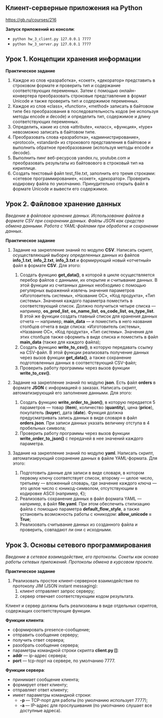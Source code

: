 Клиент-серверные приложения на Python
---
https://gb.ru/courses/216

**Запуск приложений из консоли**:

-  `python hw_3_client.py 127.0.0.1 7777`
-  `python hw_3_server.py 127.0.0.1 7777`

## Урок 1. Концепции хранения информации

**Практическое задание**

1. Каждое из слов «разработка», «сокет», «декоратор» представить в строковом формате и проверить тип и содержание соответствующих переменных. Затем с помощью онлайн-конвертера преобразовать строковые представление в формат Unicode и также проверить тип и содержимое переменных.
2. Каждое из слов «class», «function», «method» записать в байтовом типе без преобразования в последовательность кодов (не используя методы encode и decode) и определить тип, содержимое и длину соответствующих переменных.
3. Определить, какие из слов «attribute», «класс», «функция», «type» невозможно записать в байтовом типе.
4. Преобразовать слова «разработка», «администрирование», «protocol», «standard» из строкового представления в байтовое и выполнить обратное преобразование (используя методы encode и decode).
5. Выполнить пинг веб-ресурсов yandex.ru, youtube.com и преобразовать результаты из байтовового в строковый тип на кириллице.
6. Создать текстовый файл test_file.txt, заполнить его тремя строками: «сетевое программирование», «сокет», «декоратор». Проверить кодировку файла по умолчанию. Принудительно открыть файл в формате Unicode и вывести его содержимое.



## Урок 2. Файловое хранение данных

*Введение в файловое хранение данных. Использование файлов в формате CSV при сохранении данных. Файлы JSON как средство обмена данными. Работа с YAML-файлами при обработке и сохранении данных*.

**Практическое задание**

1. Задание на закрепление     знаний по модулю **CSV**. Написать     скрипт, осуществляющий выборку определенных данных из файлов **info_1.txt**, **info_2.txt**, **info_3.txt**     и формирующий новый «отчетный» файл в формате **CSV**. Для этого:
   1. Создать функцию **get_data()**, в которой в цикле      осуществляется перебор файлов с данными, их открытие и считывание данных.      В этой функции из считанных данных необходимо с помощью регулярных      выражений извлечь значения параметров «Изготовитель системы», «Название ОС», «Код продукта», «Тип      системы». Значения каждого параметра поместить в соответствующий список.      Должно получиться четыре списка — например, **os_prod_list**, **os_name_list**,      **os_code_list**, **os_type_list**. В этой же функции      создать главный список для хранения данных отчета — например, **main_data** — и поместить в него      названия столбцов отчета в виде списка: «Изготовитель системы», «Название      ОС», «Код продукта», «Тип системы». Значения для этих столбцов также      оформить в виде списка и поместить в файл **main_data** (также для каждого файла);
   2. Создать функцию **write_to_csv()**, в которую      передавать ссылку на CSV-файл. В этой функции реализовать получение      данных через вызов функции **get_data()**,      а также сохранение подготовленных данных в соответствующий CSV-файл;
   3. Проверить работу      программы через вызов функции **write_to_csv()**.

2. Задание на закрепление     знаний по модулю **json**. Есть     файл **orders** в формате **JSON** с информацией о заказах.     Написать скрипт, автоматизирующий его заполнение данными. Для этого:

   1. Создать функцию **write_order_to_json()**, в которую      передается 5 параметров — товар (**item**),      количество (**quantity**), цена (**price**), покупатель (**buyer**), дата (**date**). Функция должна      предусматривать запись данных в виде словаря в файл **orders.json**. При записи данных указать величину отступа в 4      пробельных символа;
   2. Проверить работу      программы через вызов функции **write_order_to_json()**      с передачей в нее значений каждого параметра.

3. Задание на закрепление     знаний по модулю **yaml**. Написать     скрипт, автоматизирующий сохранение данных в файле YAML-формата. Для     этого:

   1. Подготовить данные для      записи в виде словаря, в котором первому ключу соответствует список,      второму — целое число, третьему — вложенный словарь, где значение каждого      ключа — это целое число с юникод-символом, отсутствующим в кодировке      ASCII (например, €);
   2. Реализовать сохранение      данных в файл формата YAML — например, в файл **file.yaml**. При этом обеспечить стилизацию файла с помощью      параметра **default_flow_style**,      а также установить возможность работы с юникодом: **allow_unicode = True**;
   3. Реализовать считывание      данных из созданного файла и проверить, совпадают ли они с исходными.

## Урок 3. Основы сетевого программирования

*Введение в сетевое взаимодействие, его протоколы. Сокеты как основа работы сетевых приложений. Протоколы обмена в курсовом проекте.*

**Практическое задание**

1. Реализовать простое клиент-серверное взаимодействие по протоколу JIM (JSON instant messaging):
   1. клиент отправляет запрос серверу;
   2. сервер отвечает соответствующим кодом результата.

Клиент и сервер должны быть реализованы в виде отдельных скриптов, содержащих соответствующие функции.

**Функции клиента**:
-   сформировать presence-сообщение;
-   отправить сообщение серверу;
-   получить ответ сервера;
-   разобрать сообщение сервера;
-   параметры командной строки скрипта **client.py <addr> [<port>]**:
  - **addr** — ip-адрес сервера;
  - **port** — tcp-порт на сервере, по умолчанию 7777.

**Функции сервера**:
- принимает сообщение клиента;
- формирует ответ клиенту;
- отправляет ответ клиенту;
- имеет параметры командной строки:
  - **-p <port>** — TCP-порт для работы (по умолчанию использует 7777);
  - **-a <addr>** — IP-адрес для прослушивания (по умолчанию слушает все доступные адреса).



